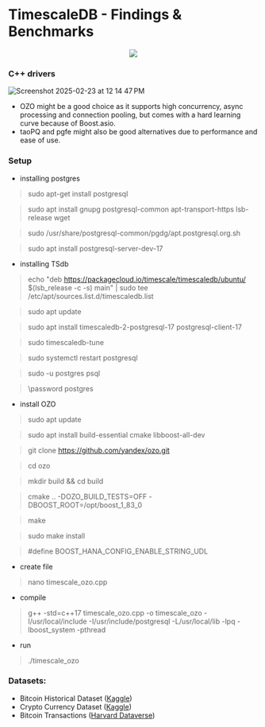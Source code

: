 # TimescaleDB - Findings & Benchmarks

<p align="center">
  <img src="https://skillicons.dev/icons?i=git,cpp,postgres" /><br>
</p>

### C++ drivers
![Screenshot 2025-02-23 at 12 14 47 PM](https://github.com/user-attachments/assets/6a787539-af44-49b5-82f9-a33ad608fa5c)
 - OZO might be a good choice as it supports high concurrency, async processing and connection pooling, but comes with a hard learning curve because of Boost.asio.
 - taoPQ and pgfe might also be good alternatives due to performance and ease of use.

### Setup
* installing postgres
> sudo apt-get install postgresql

> sudo apt install gnupg postgresql-common apt-transport-https lsb-release wget

> sudo /usr/share/postgresql-common/pgdg/apt.postgresql.org.sh

> sudo apt install postgresql-server-dev-17


* installing TSdb
> echo "deb https://packagecloud.io/timescale/timescaledb/ubuntu/ $(lsb_release -c -s) main" | sudo tee /etc/apt/sources.list.d/timescaledb.list

> sudo apt update

> sudo apt install timescaledb-2-postgresql-17 postgresql-client-17

> sudo timescaledb-tune

> sudo systemctl restart postgresql

> sudo -u postgres psql

> \password postgres


* install OZO
> sudo apt update

> sudo apt install build-essential cmake libboost-all-dev

> git clone https://github.com/yandex/ozo.git

> cd ozo

> mkdir build && cd build

> cmake .. -DOZO_BUILD_TESTS=OFF -DBOOST_ROOT=/opt/boost_1_83_0

> make

> sudo make install

> #define BOOST_HANA_CONFIG_ENABLE_STRING_UDL


* create file
> nano timescale_ozo.cpp


* compile
> g++ -std=c++17 timescale_ozo.cpp -o timescale_ozo -I/usr/local/include -I/usr/include/postgresql -L/usr/local/lib -lpq -lboost_system -pthread


* run
> ./timescale_ozo

### Datasets:
 - Bitcoin Historical Dataset ([Kaggle](https://www.kaggle.com/datasets/prasoonkottarathil/btcinusd?select=BTC-2021min.csv))
 - Crypto Currency Dataset ([Kaggle](https://www.kaggle.com/datasets/tr1gg3rtrash/time-series-top-100-crypto-currency-dataset))
 - Bitcoin Transactions ([Harvard Dataverse](https://dataverse.harvard.edu/dataset.xhtml?persistentId=doi:10.7910/DVN/ZLBYTZ))

